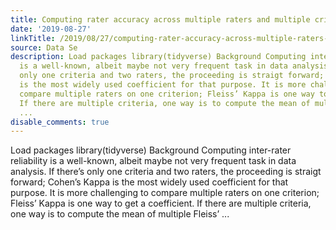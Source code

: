 ```yaml
---
title: Computing rater accuracy across multiple raters and multiple criteria
date: '2019-08-27'
linkTitle: /2019/08/27/computing-rater-accuracy-across-multiple-raters-and-multiple-criteria/
source: Data Se
description: Load packages library(tidyverse) Background Computing inter-rater reliability
  is a well-known, albeit maybe not very frequent task in data analysis. If there’s
  only one criteria and two raters, the proceeding is straigt forward; Cohen’s Kappa
  is the most widely used coefficient for that purpose. It is more challenging to
  compare multiple raters on one criterion; Fleiss’ Kappa is one way to get a coefficient.
  If there are multiple criteria, one way is to compute the mean of multiple Fleiss’
  ...
disable_comments: true
---
```

Load packages library(tidyverse) Background Computing inter-rater reliability is a well-known, albeit maybe not very frequent task in data analysis. If there’s only one criteria and two raters, the proceeding is straigt forward; Cohen’s Kappa is the most widely used coefficient for that purpose. It is more challenging to compare multiple raters on one criterion; Fleiss’ Kappa is one way to get a coefficient. If there are multiple criteria, one way is to compute the mean of multiple Fleiss’ ...